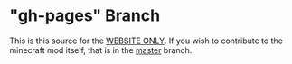 # "gh-pages" Branch
This is this source for the <a href="https://cabiccraft.github.io/CabicCraft" target="_blank"> WEBSITE ONLY</a>. If you wish to contribute to the minecraft mod itself, that is in the <a href="https://github.com/CabicCraft/CabicCraft"> master</a> branch.
